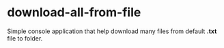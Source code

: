 # download-all-from-file
Simple console application that help download many files from default **.txt** file to folder.
